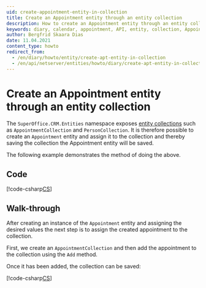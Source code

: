 ```yaml
---
uid: create-appointment-entity-in-collection
title: Create an Appointment entity through an entity collection
description: How to create an Appointment entity through an entity collection at the NetServer data layer.
keywords: diary, calendar, appointment, API, entity, collection, AppointmentCollection
author: Bergfrid Skaara Dias
date: 11.04.2021
content_type: howto
redirect_from:
  - /en/diary/howto/entity/create-apt-entity-in-collection
  - /en/api/netserver/entities/howto/diary/create-apt-entity-in-collection
---
```


# Create an Appointment entity through an entity collection

The `SuperOffice.CRM.Entities` namespace exposes [entity collections][1] such as `AppointmentCollection` and `PersonCollection`. It is therefore possible to create an `Appointment` entity and assign it to the collection and thereby saving the collection the Appointment entity will be saved.

The following example demonstrates the method of doing the above.

## Code

[!code-csharp[CS](includes/create-apt-entity-in-collection.cs)]

## Walk-through

After creating an instance of the `Appointment` entity and assigning the desired values the next step is to assign the created appointment to the collection.

First, we create an `AppointmentCollection` and then add the appointment to the collection using the `Add` method.

Once it has been added, the collection can be saved:

[!code-csharp[CS](includes/create-apt-entity-in-collection.cs?range=28,31-32)]

<!-- Referenced links -->
[1]: ../../collections.md
